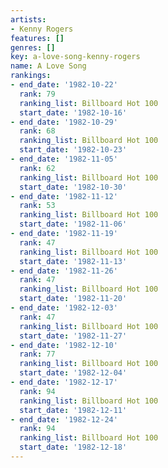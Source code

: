 ```yaml
---
artists:
- Kenny Rogers
features: []
genres: []
key: a-love-song-kenny-rogers
name: A Love Song
rankings:
- end_date: '1982-10-22'
  rank: 79
  ranking_list: Billboard Hot 100
  start_date: '1982-10-16'
- end_date: '1982-10-29'
  rank: 68
  ranking_list: Billboard Hot 100
  start_date: '1982-10-23'
- end_date: '1982-11-05'
  rank: 62
  ranking_list: Billboard Hot 100
  start_date: '1982-10-30'
- end_date: '1982-11-12'
  rank: 53
  ranking_list: Billboard Hot 100
  start_date: '1982-11-06'
- end_date: '1982-11-19'
  rank: 47
  ranking_list: Billboard Hot 100
  start_date: '1982-11-13'
- end_date: '1982-11-26'
  rank: 47
  ranking_list: Billboard Hot 100
  start_date: '1982-11-20'
- end_date: '1982-12-03'
  rank: 47
  ranking_list: Billboard Hot 100
  start_date: '1982-11-27'
- end_date: '1982-12-10'
  rank: 77
  ranking_list: Billboard Hot 100
  start_date: '1982-12-04'
- end_date: '1982-12-17'
  rank: 94
  ranking_list: Billboard Hot 100
  start_date: '1982-12-11'
- end_date: '1982-12-24'
  rank: 94
  ranking_list: Billboard Hot 100
  start_date: '1982-12-18'
---
```


